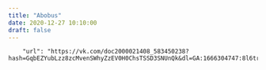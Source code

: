 ```yaml
---
title: "Abobus"
date: 2020-12-27 10:10:00
draft: false
---
```


        "url": "https://vk.com/doc2000021408_583450238?hash=GqbEZYubLzz8zcMvenSWhyZzEV0H0ChsTSSD3SNUnQk&dl=GA:1666304747:8l6trgNvv5Fos9jWUvcYJYDsUa4lqepkeLT471xPX6g&api=1&no_preview=1"
